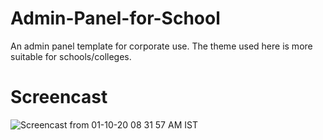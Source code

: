# Admin-Panel-for-School
An admin panel template for corporate use. The theme used here is more suitable for schools/colleges.

# Screencast
![Screencast from 01-10-20 08 31 57 AM IST](https://user-images.githubusercontent.com/46455250/94760721-ef665f80-03c0-11eb-99fb-1ca2de1b9975.gif)
